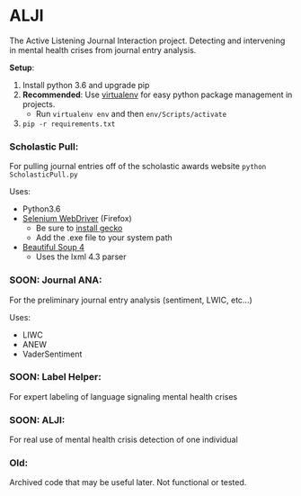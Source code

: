 # ALJI
The Active Listening Journal Interaction project.  Detecting and intervening in mental health crises from journal entry analysis.  

**Setup**: 
1. Install python 3.6 and upgrade pip 
1. **Recommended**: Use [virtualenv](https://virtualenv.pypa.io/en/stable/) for easy python package management in projects.  
    - Run `virtualenv env` and then `env/Scripts/activate`
1. `pip -r requirements.txt`

### Scholastic Pull:

For pulling journal entries off of the scholastic awards website
```python ScholasticPull.py```

Uses: 
- Python3.6
- [Selenium WebDriver](https://docs.seleniumhq.org/) (Firefox) 
  - Be sure to [install gecko](https://github.com/mozilla/geckodriver/releases) 
  - Add the .exe file to your system path
- [Beautiful Soup 4](https://pypi.org/project/beautifulsoup4/)
  - Uses the lxml 4.3 parser


### SOON: Journal ANA:

For the preliminary journal entry analysis (sentiment, LWIC, etc...)

Uses:
- LIWC
- ANEW
- VaderSentiment

### SOON: Label Helper:

For expert labeling of language signaling mental health crises

### SOON: ALJI:

For real use of mental health crisis detection of one individual

### Old:

Archived code that may be useful later.  Not functional or tested.  
